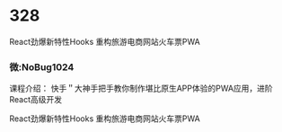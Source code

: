 # 328
React劲爆新特性Hooks 重构旅游电商网站火车票PWA
### 微:NoBug1024 


课程介绍：
快手＂大神手把手教你制作堪比原生APP体验的PWA应用，进阶React高级开发

React劲爆新特性Hooks 重构旅游电商网站火车票PWA
